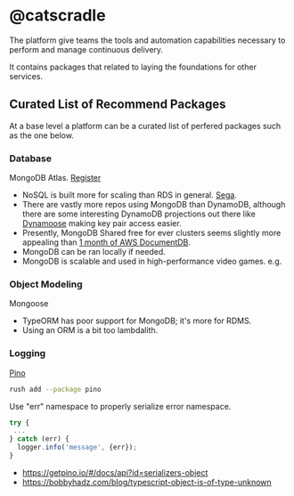 # @catscradle

The platform give teams the tools and automation capabilities necessary to
perform and manage continuous delivery.

It contains packages that related to laying the foundations for other services.

## Curated List of Recommend Packages

At a base level a platform can be a curated list of perfered packages such as
the one below.

### Database

MongoDB Atlas. [Register](https://www.mongodb.com/cloud/atlas/register)

- NoSQL is built more for scaling than RDS in general.
  [Sega](https://www.mongodb.com/blog/post/sega-hardlight-migrates-atlas-simplify-ops-improve-experience-mobile-gamers).
- There are vastly more repos using MongoDB than DynamoDB, although there are
  some interesting DynamoDB projections out there like
  [Dynamoose](https://dynamoosejs.com/guide/Item) making key pair access easier.
- Presently, MongoDB Shared free for ever clusters seems slightly more appealing
  than [1 month of AWS DocumentDB](https://aws.amazon.com/documentdb/pricing/).
- MongoDB can be ran locally if needed.
- MongoDB is scalable and used in high-performance video games. e.g.

### Object Modeling

Mongoose

- TypeORM has poor support for MongoDB; it's more for RDMS.
- Using an ORM is a bit too lambdalith.

### Logging

[Pino](https://github.com/pinojs/pino)

```bash
rush add --package pino
```

Use "err" namespace to properly serialize error namespace.

```typescript
try {
 ...
} catch (err) {
  logger.info('message', {err});
}
```

- <https://getpino.io/#/docs/api?id=serializers-object>
- <https://bobbyhadz.com/blog/typescript-object-is-of-type-unknown>
